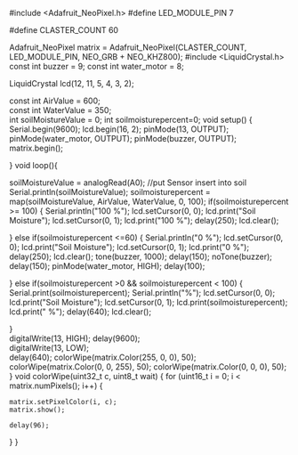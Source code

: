 #include <Adafruit_NeoPixel.h>
#define LED_MODULE_PIN    7

#define CLASTER_COUNT     60
 

Adafruit_NeoPixel matrix = Adafruit_NeoPixel(CLASTER_COUNT, LED_MODULE_PIN, NEO_GRB + NEO_KHZ800);
#include <LiquidCrystal.h>
const int buzzer = 9;
const int water_motor = 8;


LiquidCrystal lcd(12, 11, 5, 4, 3, 2);
 
const int AirValue = 600;  
const int WaterValue = 350;  
int soilMoistureValue = 0;
int soilmoisturepercent=0;
void setup() {
  Serial.begin(9600); 
  lcd.begin(16, 2);
  pinMode(13, OUTPUT);
  pinMode(water_motor, OUTPUT);
  pinMode(buzzer, OUTPUT);
  matrix.begin();
  
  
}
void loop(){ 

soilMoistureValue = analogRead(A0);  //put Sensor insert into soil
Serial.println(soilMoistureValue);
soilmoisturepercent = map(soilMoistureValue, AirValue, WaterValue, 0, 100);
if(soilmoisturepercent >= 100)
{
  Serial.println("100 %");
  lcd.setCursor(0, 0);
  lcd.print("Soil Moisture");
  lcd.setCursor(0, 1);
  lcd.print("100 %");
  delay(250);
  lcd.clear();
  
}
else if(soilmoisturepercent <=60)
{
  Serial.println("0 %");
  lcd.setCursor(0, 0);
  lcd.print("Soil Moisture");
  lcd.setCursor(0, 1);
  lcd.print("0 %");
  delay(250);
  lcd.clear();
  tone(buzzer, 1000);
  delay(150);
  noTone(buzzer);
  delay(150);
  pinMode(water_motor, HIGH);
  delay(100);

}
else if(soilmoisturepercent >0 && soilmoisturepercent < 100)
{
  Serial.print(soilmoisturepercent);
  Serial.println("%");
  lcd.setCursor(0, 0);
  lcd.print("Soil Moisture");
  lcd.setCursor(0, 1);
  lcd.print(soilmoisturepercent);
  lcd.print(" %");
  delay(640);
  lcd.clear();
  
}  
digitalWrite(13, HIGH); 
  delay(9600);           
  digitalWrite(13, LOW);  
  delay(640); 
  colorWipe(matrix.Color(255, 0, 0), 50);
  colorWipe(matrix.Color(0, 0, 255), 50);
  colorWipe(matrix.Color(0, 0, 0), 50);
}
void colorWipe(uint32_t c, uint8_t wait)
{
  for (uint16_t i = 0; i < matrix.numPixels(); i++) {
    
    matrix.setPixelColor(i, c);
    matrix.show();
    
    delay(96);
  }
}
